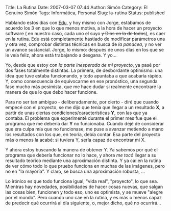 Title: La Rutina
Date: 2007-03-07 07:44
Author: Simón
Category: El Genuino Simón
Tags: Informática, Personal
Slug: la-rutina
Status: published

Hablando estos días con [Edu](http://lossubnorgatos.wordpress.com), y
hoy mismo con Jorge, estábamos de acuerdo los 3 en que lo que menos
motiva, a la hora de hacer un proyecto software ( en nuestro caso, cada
uno el suyo <s>y Dios en la de todos</s>), es caer en la rutina. Edu está
completamente hastiado de modificar parámetros una y otra vez, comprobar
distintas técnicas en busca de *la panacea*, y no ver un avance
sustancial. Jorge, lo mismo: después de unos días en los que se le veía
feliz, ahora está trabajando a desgana. Y yo...

Yo, desde que estoy con *la parte inesperada de mi proyecto*, ya pasé
por dos fases totalmente distintas. La primera, de desbordante
optimismo: una idea que tuve estaba funcionando, y todo apuntaba a que
acabaría rápido. Y, como consecuencia de equivocarme en ese pronóstico,
una segunda fase mucho más pesimista, que me hace dudar si realmente
encontraré la manera de que lo que debo hacer funcione.

Para no ser tan ambiguo - deliberadamente, por cierto - diré que cuando
empecé con el proyecto, se me dijo que tenía que llegar a un resultado
**X**, a partir de unas ciertas condiciones/características **Y**, con
las que ya contaba. El problema que experimenté durante el primer mes
fue que el programa que me debería dar **Y** no funcionaba. Cuando dejé
de considerar que era culpa mía que no funcionase, me puse a avanzar
metiendo a mano los resultados con los que, en teoría, debía contar. Esa
parte del proyecto más o menos la acabé: si tuviera Y, sería capaz de
encontrar mi X.

Y ahora estoy buscando la manera de obtener Y. Ya sabemos por qué el
programa que debería funcionar no lo hace, y ahora *me tocó* llegar a su
resultado teórico mediante una aproximación distinta. Y ya caí en la
rutina de ver cómo todo lo que pruebo funciona en muchas de las
imágenes, pero no en "la mayoría". Y claro, se busca una aproximación
robusta, ...

Lo irónico es que todo funciona igual, "vida real", "proyecto", lo que
sea. Mientras hay novedades, posibilidades de hacer cosas nuevas, que
salgan las cosas bien, funcionen y todo eso, uno es optimista, y se
mueve "alegre por el mundo". Pero cuando uno cae en la rutina, y es más
o menos capaz de predecir qué ocurrirá al día siguiente, o, mejor dicho,
qué no ocurrirá...

